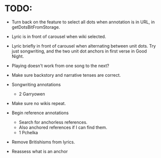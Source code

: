 # TODO:
* Turn back on the feature to select all dots when annotation is in URL, in getDotsBitFromStorage.
* Lyric is in front of carousel when wiki selected.
* Lyric briefly in front of carousel when alternating between unit dots. Try just songwriting, and the two unit dot anchors in first verse in Good Night.
* Playing doesn't work from one song to the next?

* Make sure backstory and narrative tenses are correct.

* Songwriting annotations
    * 2 Garryowen
* Make sure no wikis repeat.

* Begin reference annotations
    * Search for anchorless references.
    * Also anchored references if I can find them.
    * 1 Pchelka

* Remove Britishisms from lyrics.
* Reassess what is an anchor
